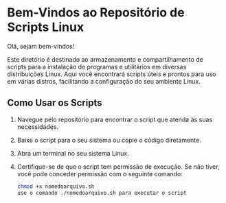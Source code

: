 # Bem-Vindos ao Repositório de Scripts Linux

Olá, sejam bem-vindos!

Este diretório é destinado ao armazenamento e compartilhamento de scripts para a instalação de programas e utilitários em diversas distribuições Linux. Aqui você encontrará scripts úteis e prontos para uso em várias distros, facilitando a configuração do seu ambiente Linux.

## Como Usar os Scripts

1. Navegue pelo repositório para encontrar o script que atenda às suas necessidades.

2. Baixe o script para o seu sistema ou copie o código diretamente.

3. Abra um terminal no seu sistema Linux.

4. Certifique-se de que o script tem permissão de execução. Se não tiver, você pode conceder permissão com o seguinte comando:

   ```bash
   chmod +x nomedoarquivo.sh
   use o comando ./nomedoarquivo.sh para executar o script
   